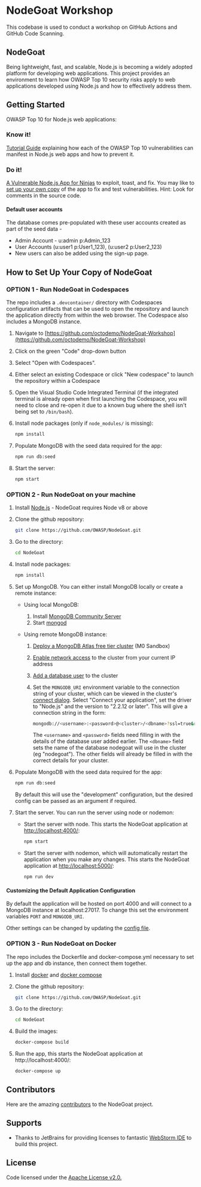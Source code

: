 # NodeGoat Workshop

This codebase is used to conduct a workshop on GitHub Actions and GitHub Code Scanning.

## NodeGoat

Being lightweight, fast, and scalable, Node.js is becoming a widely adopted platform for developing web applications. This project provides an environment to learn how OWASP Top 10 security risks apply to web applications developed using Node.js and how to effectively address them.

## Getting Started

OWASP Top 10 for Node.js web applications:

### Know it!

[Tutorial Guide](http://nodegoat.herokuapp.com/tutorial) explaining how each of the OWASP Top 10 vulnerabilities can manifest in Node.js web apps and how to prevent it.

### Do it!

[A Vulnerable Node.js App for Ninjas](http://nodegoat.herokuapp.com/) to exploit, toast, and fix. You may like to [set up your own copy](#how-to-set-up-your-copy-of-nodegoat) of the app to fix and test vulnerabilities. Hint: Look for comments in the source code.

#### Default user accounts

The database comes pre-populated with these user accounts created as part of the seed data -

- Admin Account - u:admin p:Admin_123
- User Accounts (u:user1 p:User1_123), (u:user2 p:User2_123)
- New users can also be added using the sign-up page.

## How to Set Up Your Copy of NodeGoat

### OPTION 1 - Run NodeGoat in Codespaces

The repo includes a `.devcontainer/` directory with Codespaces configuration artifacts that can be used to open the repository and launch the application directly from within the web browser. The Codespace also includes a MongoDB instance.

1. Navigate to [https://github.com/octodemo/NodeGoat-Workshop](https://github.com/octodemo/NodeGoat-Workshop)

2. Click on the green "Code" drop-down button

3. Select "Open with Codespaces".

4. Either select an existing Codespace or click "New codespace" to launch the repository within a Codespace

5. Open the Visual Studio Code Integrated Terminal (if the integrated terminal is already open when first launching the Codespace, you will need to close and re-open it due to a known bug where the shell isn't being set to `/bin/bash`).

6. Install node packages (only if `node_modules/` is missing):

   ```sh
   npm install
   ```

7. Populate MongoDB with the seed data required for the app:

   ```sh
   npm run db:seed
   ```

8. Start the server:

   ```sh
   npm start
   ```

### OPTION 2 - Run NodeGoat on your machine

1. Install [Node.js](http://nodejs.org/) - NodeGoat requires Node v8 or above

2. Clone the github repository:

   ```sh
   git clone https://github.com/OWASP/NodeGoat.git
   ```

3. Go to the directory:

   ```sh
   cd NodeGoat
   ```

4. Install node packages:

   ```sh
   npm install
   ```

5. Set up MongoDB. You can either install MongoDB locally or create a remote instance:

   - Using local MongoDB:

     1. Install [MongoDB Community Server](https://docs.mongodb.com/manual/administration/install-community/)
     2. Start [mongod](http://docs.mongodb.org/manual/reference/program/mongod/#bin.mongod)

   - Using remote MongoDB instance:

     1. [Deploy a MongoDB Atlas free tier cluster](https://docs.atlas.mongodb.com/tutorial/deploy-free-tier-cluster/) (M0 Sandbox)
     2. [Enable network access](https://docs.atlas.mongodb.com/security/add-ip-address-to-list/) to the cluster from your current IP address
     3. [Add a database user](https://docs.atlas.mongodb.com/tutorial/create-mongodb-user-for-cluster/) to the cluster
     4. Set the `MONGODB_URI` environment variable to the connection string of your cluster, which can be viewed in the cluster's
        [connect dialog](https://docs.atlas.mongodb.com/tutorial/connect-to-your-cluster/#connect-to-your-atlas-cluster). Select "Connect your application",
        set the driver to "Node.js" and the version to "2.2.12 or later". This will give a connection string in the form:

        ```sh
        mongodb://<username>:<password>@<cluster>/<dbname>?ssl=true&replicaSet=<rsname>&authSource=admin&retryWrites=true&w=majority
        ```

        The `<username>` and `<password>` fields need filling in with the details of the database user added earlier. The `<dbname>` field sets the name of the
        database nodegoat will use in the cluster (eg "nodegoat"). The other fields will already be filled in with the correct details for your cluster.

6. Populate MongoDB with the seed data required for the app:

   ```sh
   npm run db:seed
   ```

   By default this will use the "development" configuration, but the desired config can be passed as an argument if required.

7. Start the server. You can run the server using node or nodemon:

   - Start the server with node. This starts the NodeGoat application at [http://localhost:4000/](http://localhost:4000/):

     ```sh
     npm start
     ```

   - Start the server with nodemon, which will automatically restart the application when you make any changes. This starts the NodeGoat application at [http://localhost:5000/](http://localhost:5000/):

     ```sh
     npm run dev
     ```

#### Customizing the Default Application Configuration

By default the application will be hosted on port 4000 and will connect to a MongoDB instance at localhost:27017. To change this set the environment variables `PORT` and `MONGODB_URI`.

Other settings can be changed by updating the [config file](https://github.com/OWASP/NodeGoat/blob/master/config/env/all.js).

### OPTION 3 - Run NodeGoat on Docker

The repo includes the Dockerfile and docker-compose.yml necessary to set up the app and db instance, then connect them together.

1. Install [docker](https://docs.docker.com/installation/) and [docker compose](https://docs.docker.com/compose/install/)

2. Clone the github repository:

   ```sh
   git clone https://github.com/OWASP/NodeGoat.git
   ```

3. Go to the directory:

   ```sh
   cd NodeGoat
   ```

4. Build the images:

   ```sh
   docker-compose build
   ```

5. Run the app, this starts the NodeGoat application at http://localhost:4000/:

   ```sh
   docker-compose up
   ```

## Contributors

Here are the amazing [contributors](https://github.com/OWASP/NodeGoat/graphs/contributors) to the NodeGoat project.

## Supports

- Thanks to JetBrains for providing licenses to fantastic [WebStorm IDE](https://www.jetbrains.com/webstorm/) to build this project.

## License

Code licensed under the [Apache License v2.0.](http://www.apache.org/licenses/LICENSE-2.0)

